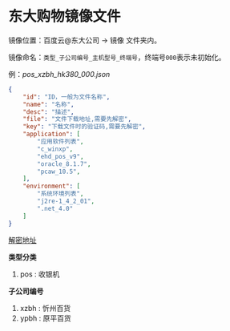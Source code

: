 # 东大购物镜像文件

镜像位置：百度云@东大公司 -> 镜像 文件夹内。

镜像命名：`类型_子公司编号_主机型号_终端号`，终端号`000`表示未初始化。

例：*pos_xzbh_hk380_000.json*
```json
{
	"id": "ID，一般为文件名称",
    "name": "名称",
	"desc": "描述",
    "file": "文件下载地址,需要先解密",
	"key": "下载文件时的验证码,需要先解密",
    "application": [  
		"应用软件列表",
        "c_winxp",
        "ehd_pos_v9",
        "oracle_8.1.7",
        "pcaw_10.5",
    ],
    "environment": [
		"系统环境列表",
        "j2re-1_4_2_01",
        ".net_4.0"
    ]
}
```

[解密地址](http://tool.chinaz.com/tools/textencrypt.aspx)

**类型分类**

1. pos : 收银机

**子公司编号**

1. xzbh : 忻州百货
2. ypbh : 原平百货

